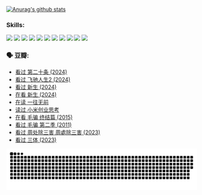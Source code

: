 
[![Anurag's github stats](https://github-readme-stats.vercel.app/api?username=w940853815)](https://github.com/anuraghazra/github-readme-stats)

### Skills:

<code><img height="32" src="https://cdn.jsdelivr.net/npm/simple-icons@v5/icons/python.svg"></code>
<code><img height="32" src="https://cdn.jsdelivr.net/npm/simple-icons@v5/icons/javascript.svg"></code>
<code><img height="32" src="https://cdn.jsdelivr.net/npm/simple-icons@v5/icons/django.svg"></code>
<code><img height="32" src="https://cdn.jsdelivr.net/npm/simple-icons@v5/icons/flask.svg"></code>
<code><img height="32" src="https://cdn.jsdelivr.net/npm/simple-icons@v5/icons/vuetify.svg"></code>
<code><img height="32" src="https://cdn.jsdelivr.net/npm/simple-icons@v5/icons/git.svg"></code>
<code><img height="32" src="https://cdn.jsdelivr.net/npm/simple-icons@v5/icons/docker.svg"></code>
<code><img height="32" src="https://cdn.jsdelivr.net/npm/simple-icons@v5/icons/postgresql.svg"></code>
<code><img height="32" src="https://cdn.jsdelivr.net/npm/simple-icons@v5/icons/elasticsearch.svg"></code>
<code><img height="32" src="https://cdn.jsdelivr.net/npm/simple-icons@v5/icons/macos.svg"></code>
<code><img height="32" src="https://cdn.jsdelivr.net/npm/simple-icons@v5/icons/linux.svg"></code>

### 🗣 豆瓣:

<!-- DOUBAN-ACTIVITIES:START -->
- [看过 第二十条‎ (2024)](https://www.douban.com/people/136069238/status/4618624208/?_i=16726230)
- [看过 飞驰人生2‎ (2024)](https://www.douban.com/people/136069238/status/4616048805/?_i=16726230)
- [看过 新生‎ (2024)](https://www.douban.com/people/136069238/status/4612373431/?_i=16726230)
- [在看 新生‎ (2024)](https://www.douban.com/people/136069238/status/4607441062/?_i=16726230)
- [在读 一往无前](https://www.douban.com/people/136069238/status/4590507310/?_i=16726230)
- [读过 小米创业思考](https://www.douban.com/people/136069238/status/4590506983/?_i=16726230)
- [在看 毛骗 终结篇‎ (2015)](https://www.douban.com/people/136069238/status/4581971924/?_i=16726230)
- [看过 毛骗 第二季‎ (2011)](https://www.douban.com/people/136069238/status/4581971810/?_i=16726230)
- [看过 周处除三害 周處除三害‎ (2023)](https://www.douban.com/people/136069238/status/4575646701/?_i=16726230)
- [看过 三体‎ (2023)](https://www.douban.com/people/136069238/status/4574263039/?_i=16726230)
<!-- DOUBAN-ACTIVITIES:END -->


![Snake animation](https://raw.githubusercontent.com/w940853815/w940853815/output/github-contribution-grid-snake.svg)

<!--
**w940853815/w940853815** is a ✨ _special_ ✨ repository because its `README.md` (this file) appears on your GitHub profile.

Here are some ideas to get you started:

- 🔭 I’m currently working on ...
- 🌱 I’m currently learning ...
- 👯 I’m looking to collaborate on ...
- 🤔 I’m looking for help with ...
- 💬 Ask me about ...
- 📫 How to reach me: ...
- 😄 Pronouns: ...
- ⚡ Fun fact: ...
-->
